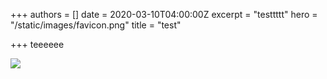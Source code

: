 +++
authors = []
date = 2020-03-10T04:00:00Z
excerpt = "testtttt"
hero = "/static/images/favicon.png"
title = "test"

+++
teeeeee

![](/static/images/3@2x.png)